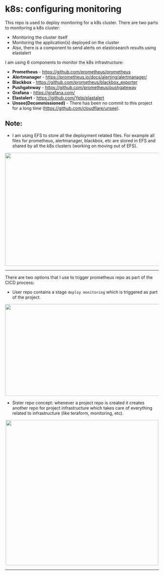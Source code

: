 # k8s: configuring monitoring

This repo is used to deploy monitoring for a k8s cluster. There are two parts to monitoring a k8s cluster:
- Monitoring the cluster itself
- Monitoring the application(s) deployed on the cluster
- Also, there is a component to send alerts on elasticsearch results using elastalert

I am using 6 components to monitor the k8s infrastructure:

- **Prometheus** - https://github.com/prometheus/prometheus
- **Alertmanager** - https://prometheus.io/docs/alerting/alertmanager/
- **Blackbox** - https://github.com/prometheus/blackbox_exporter
- **Pushgateway** - https://github.com/prometheus/pushgateway
- **Grafana** - https://grafana.com/
- **Elastalert** - https://github.com/Yelp/elastalert
- **Unsee(Decommissioned)** - There has been no commit to this project for a long time (https://github.com/cloudflare/unsee).


## Note:
- I am using EFS to store all the deployment related files. For example all files for prometheus, alertmanager, blackbox, etc
are stored in EFS and shared by all the k8s clusters (working on moving out of EFS).

<p align="center">
  <img width="600" height="370" src="https://files.gitter.im/tomarv2/hhdj/Screen-Shot-2020-04-23-at-8.48.17-AM.png">
</p>

***

There are two options that I use to trigger prometheus repo as part of the CICD process:

- User repo contains a stage `deploy monitoring` which is triggered as part of the project. 

<p align="center">
  <img width="700" height="300" src="https://files.gitter.im/tomarv2/7m11/Screen-Shot-2020-04-11-at-10.04.06-AM.png">
</p>

- Sister repo concept: whenever a project repo is created it creates another repo for project infrastructure which takes care of everything related to infrastructure (like teraform, monitoring, etc).

<p align="center">
  <img width="500" height="475" src="https://files.gitter.im/tomarv2/J3HU/Screen-Shot-2020-04-12-at-6.59.21-PM.png">
</p>

***




